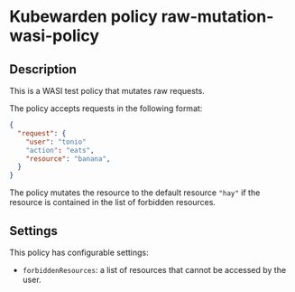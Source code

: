 # Kubewarden policy raw-mutation-wasi-policy

## Description

This is a WASI test policy that mutates raw requests.

The policy accepts requests in the following format:

```json
{
  "request": {
    "user": "tonio"
    "action": "eats",
    "resource": "banana",
  }
}
```

The policy mutates the resource to the default resource `"hay"` if the resource is contained in the list of forbidden resources.

## Settings

This policy has configurable settings:

- `forbiddenResources`: a list of resources that cannot be accessed by the user.
